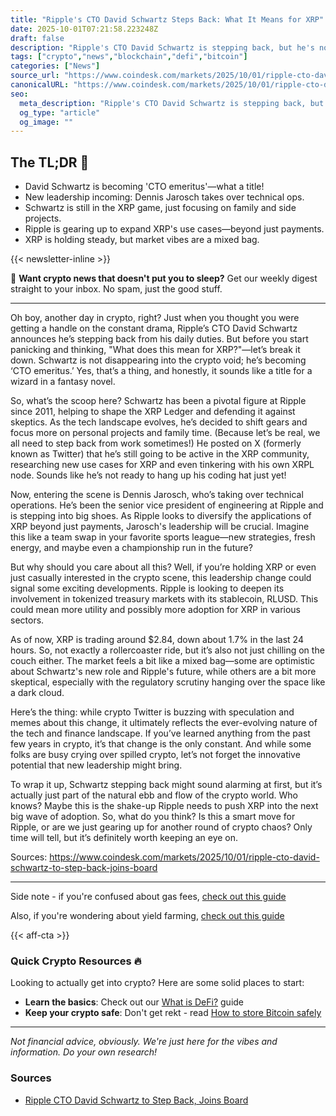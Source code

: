 ```yaml
---
title: "Ripple's CTO David Schwartz Steps Back: What It Means for XRP"
date: 2025-10-01T07:21:58.223248Z
draft: false
description: "Ripple's CTO David Schwartz is stepping back, but he's not gone! What this means for XRP and the future of crypto innovation."
tags: ["crypto","news","blockchain","defi","bitcoin"]
categories: ["News"]
source_url: "https://www.coindesk.com/markets/2025/10/01/ripple-cto-david-schwartz-to-step-back-joins-board"
canonicalURL: "https://www.coindesk.com/markets/2025/10/01/ripple-cto-david-schwartz-to-step-back-joins-board"
seo:
  meta_description: "Ripple's CTO David Schwartz is stepping back, but he's not gone! What this means for XRP and the future of crypto innovation."
  og_type: "article"
  og_image: ""
---
```


## The TL;DR 📝

- David Schwartz is becoming 'CTO emeritus'—what a title!
- New leadership incoming: Dennis Jarosch takes over technical ops.
- Schwartz is still in the XRP game, just focusing on family and side projects.
- Ripple is gearing up to expand XRP's use cases—beyond just payments.
- XRP is holding steady, but market vibes are a mixed bag.

{{< newsletter-inline >}}

📧 **Want crypto news that doesn't put you to sleep?** Get our weekly digest straight to your inbox. No spam, just the good stuff.

---

Oh boy, another day in crypto, right? Just when you thought you were getting a handle on the constant drama, Ripple’s CTO David Schwartz announces he’s stepping back from his daily duties. But before you start panicking and thinking, "What does this mean for XRP?"—let’s break it down. Schwartz is not disappearing into the crypto void; he’s becoming ‘CTO emeritus.’ Yes, that’s a thing, and honestly, it sounds like a title for a wizard in a fantasy novel.

So, what’s the scoop here? Schwartz has been a pivotal figure at Ripple since 2011, helping to shape the XRP Ledger and defending it against skeptics. As the tech landscape evolves, he’s decided to shift gears and focus more on personal projects and family time. (Because let’s be real, we all need to step back from work sometimes!) He posted on X (formerly known as Twitter) that he’s still going to be active in the XRP community, researching new use cases for XRP and even tinkering with his own XRPL node. Sounds like he’s not ready to hang up his coding hat just yet!

Now, entering the scene is Dennis Jarosch, who’s taking over technical operations. He’s been the senior vice president of engineering at Ripple and is stepping into big shoes. As Ripple looks to diversify the applications of XRP beyond just payments, Jarosch's leadership will be crucial. Imagine this like a team swap in your favorite sports league—new strategies, fresh energy, and maybe even a championship run in the future?

But why should you care about all this? Well, if you’re holding XRP or even just casually interested in the crypto scene, this leadership change could signal some exciting developments. Ripple is looking to deepen its involvement in tokenized treasury markets with its stablecoin, RLUSD. This could mean more utility and possibly more adoption for XRP in various sectors. 

As of now, XRP is trading around $2.84, down about 1.7% in the last 24 hours. So, not exactly a rollercoaster ride, but it’s also not just chilling on the couch either. The market feels a bit like a mixed bag—some are optimistic about Schwartz's new role and Ripple's future, while others are a bit more skeptical, especially with the regulatory scrutiny hanging over the space like a dark cloud. 

Here’s the thing: while crypto Twitter is buzzing with speculation and memes about this change, it ultimately reflects the ever-evolving nature of the tech and finance landscape. If you’ve learned anything from the past few years in crypto, it’s that change is the only constant. And while some folks are busy crying over spilled crypto, let’s not forget the innovative potential that new leadership might bring.

To wrap it up, Schwartz stepping back might sound alarming at first, but it’s actually just part of the natural ebb and flow of the crypto world. Who knows? Maybe this is the shake-up Ripple needs to push XRP into the next big wave of adoption. So, what do you think? Is this a smart move for Ripple, or are we just gearing up for another round of crypto chaos? Only time will tell, but it’s definitely worth keeping an eye on. 

Sources:
https://www.coindesk.com/markets/2025/10/01/ripple-cto-david-schwartz-to-step-back-joins-board

---

Side note - if you're confused about gas fees, [check out this guide](/pages/ethereum-gas-fees-guide/)

Also, if you're wondering about yield farming, [check out this guide](/pages/yield-farming-explained/)

{{< aff-cta >}}

### Quick Crypto Resources 🔥

Looking to actually get into crypto? Here are some solid places to start:
- **Learn the basics**: Check out our [What is DeFi?](/pages/what-is-defi/) guide
- **Keep your crypto safe**: Don't get rekt - read [How to store Bitcoin safely](/pages/how-to-store-bitcoin-safely/)


---

_Not financial advice, obviously. We're just here for the vibes and information. Do your own research!_

### Sources
- [Ripple CTO David Schwartz to Step Back, Joins Board](https://www.coindesk.com/markets/2025/10/01/ripple-cto-david-schwartz-to-step-back-joins-board)

